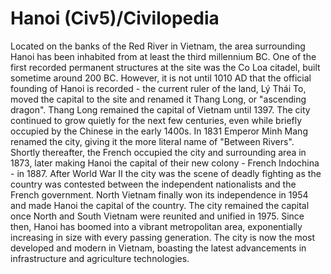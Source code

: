 # Hanoi (Civ5)/Civilopedia

Located on the banks of the Red River in Vietnam, the area surrounding Hanoi has been inhabited from at least the third millennium BC. One of the first recorded permanent structures at the site was the Co Loa citadel, built sometime around 200 BC. However, it is not until 1010 AD that the official founding of Hanoi is recorded - the current ruler of the land, Lý Thái To, moved the capital to the site and renamed it Thang Long, or "ascending dragon". Thang Long remained the capital of Vietnam until 1397.
The city continued to grow quietly for the next few centuries, even while briefly occupied by the Chinese in the early 1400s. In 1831 Emperor Minh Mang renamed the city, giving it the more literal name of "Between Rivers". Shortly thereafter, the French occupied the city and surrounding area in 1873, later making Hanoi the capital of their new colony - French Indochina - in 1887.
After World War II the city was the scene of deadly fighting as the country was contested between the independent nationalists and the French government. North Vietnam finally won its independence in 1954 and made Hanoi the capital of the country. The city remained the capital once North and South Vietnam were reunited and unified in 1975.
Since then, Hanoi has boomed into a vibrant metropolitan area, exponentially increasing in size with every passing generation. The city is now the most developed and modern in Vietnam, boasting the latest advancements in infrastructure and agriculture technologies.
